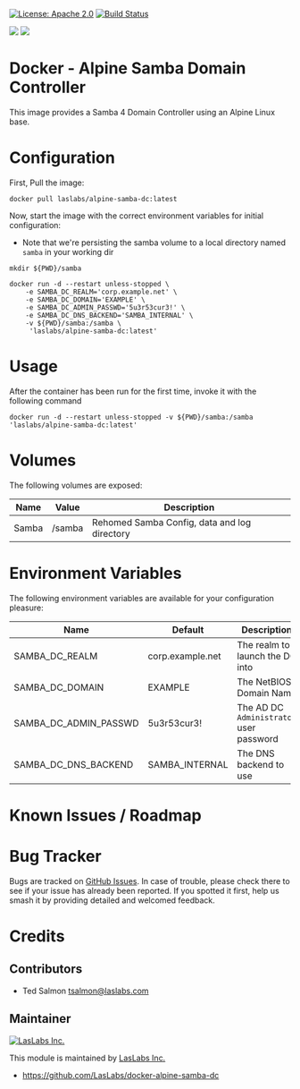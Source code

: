 [![License: Apache 2.0](https://img.shields.io/badge/license-Apache--2.0-blue.svg)](https://www.apache.org/licenses/LICENSE-2.0.html)
[![Build Status](https://travis-ci.org/LasLabs/docker-alpine-samba-dc.svg?branch=master)](https://travis-ci.org/LasLabs/docker-alpine-samba-dc)

[![](https://images.microbadger.com/badges/image/laslabs/alpine-samba-dc.svg)](https://microbadger.com/images/laslabs/alpine-samba-dc "Get your own image badge on microbadger.com")
[![](https://images.microbadger.com/badges/version/laslabs/alpine-samba-dc.svg)](https://microbadger.com/images/laslabs/alpine-samba-dc "Get your own version badge on microbadger.com")

Docker - Alpine Samba Domain Controller
=======================================

This image provides a Samba 4 Domain Controller using an Alpine Linux base.

Configuration
=============
First, Pull the image:
```
docker pull laslabs/alpine-samba-dc:latest
```

Now, start the image with the correct environment variables for initial
configuration:

* Note that we're persisting the samba volume to a local directory named
`samba` in your working dir

```
mkdir ${PWD}/samba

docker run -d --restart unless-stopped \
    -e SAMBA_DC_REALM='corp.example.net' \
    -e SAMBA_DC_DOMAIN='EXAMPLE' \
    -e SAMBA_DC_ADMIN_PASSWD='5u3r53cur3!' \
    -e SAMBA_DC_DNS_BACKEND='SAMBA_INTERNAL' \
    -v ${PWD}/samba:/samba \
     'laslabs/alpine-samba-dc:latest'
```

Usage
=====
After the container has been run for the first time, invoke it with the following command
```
docker run -d --restart unless-stopped -v ${PWD}/samba:/samba 'laslabs/alpine-samba-dc:latest'
```

Volumes
=======

The following volumes are exposed:


| Name | Value | Description |
|------|-------|-------------|
Samba | /samba | Rehomed Samba Config, data and log directory |

Environment Variables
=====================

The following environment variables are available for your configuration
pleasure:

| Name | Default | Description |
|------|---------|-------------|
| SAMBA_DC_REALM | corp.example.net | The realm to launch the DC into
| SAMBA_DC_DOMAIN | EXAMPLE | The NetBIOS Domain Name
| SAMBA_DC_ADMIN_PASSWD | 5u3r53cur3! | The AD DC `Administrator` user password
| SAMBA_DC_DNS_BACKEND | SAMBA_INTERNAL | The DNS backend to use

Known Issues / Roadmap
======================

Bug Tracker
===========

Bugs are tracked on [GitHub Issues](https://github.com/LasLabs/docker-alpine-samba-dc/issues).
In case of trouble, please check there to see if your issue has already been reported.
If you spotted it first, help us smash it by providing detailed and welcomed feedback.

Credits
=======

Contributors
------------

* Ted Salmon <tsalmon@laslabs.com>

Maintainer
----------

[![LasLabs Inc.](https://laslabs.com/logo.png)](https://laslabs.com)

This module is maintained by [LasLabs Inc.](https://laslabs.com)

* https://github.com/LasLabs/docker-alpine-samba-dc
